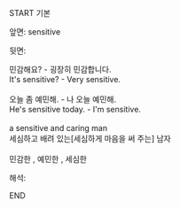 START
기본

앞면:
sensitive


뒷면:
<div><div><div>민감해요? - 굉장히 민감합니다.</div></div><div><div>It's sensitive? - Very sensitive.</div></div></div><div><br></div><div><div><div>오늘 좀 예민해. - 나 오늘 예민해.</div></div><div><div>He's sensitive today. - I'm sensitive.</div></div></div><div><br></div><div>a sensitive and caring man </div><div>세심하고 배려 있는[세심하게 마음을 써 주는] 남자</div><div><br></div><div>민감한 , 예민한 , 세심한</div>


해석:

END
